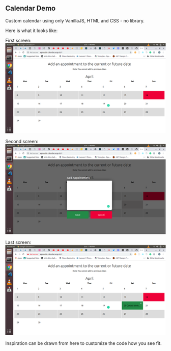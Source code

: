 ## Calendar Demo
Custom calendar using only VanillaJS, HTML and CSS - no library.

Here is what it looks like:

First screen:
![](images/s1.png)

Second screen:
![](images/s2.png)

Last screen:
![](images/s3.png)

Inspiration can be drawn from here to customize the code how you see fit.
